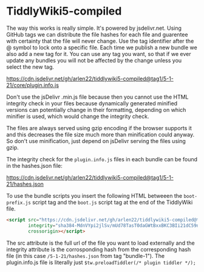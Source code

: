 # TiddlyWiki5-compiled

The way this works is really simple. It's powered by jsdelivr.net. Using GitHub tags we can distribute the file hashes for each file and guarentee with certainty that the file will never change. Use the tag identifier after the @ symbol to lock onto a specific file. Each time we publish a new bundle we also add a new tag for it. You can use any tag you want, so that if we ever update any bundles you will not be affected by the change unless you select the new tag. 

https://cdn.jsdelivr.net/gh/arlen22/tiddlywiki5-compiled@tag1/5-1-21/core/plugin.info.js

Don't use the jsDelivr .min.js file because then you cannot use the HTML integrity check in your files because dynamically generated minified versions can potentially change in their formatting, depending on which minifier is used, which would change the integrity check. 

The files are always served using gzip encoding if the browser supports it and this decreases the file size much more than minification could anyway. So don't use minification, just depend on jsDelivr serving the files using gzip. 

The integrity check for the `plugin.info.js` files in each bundle can be found in the hashes.json file:

https://cdn.jsdelivr.net/gh/arlen22/tiddlywiki5-compiled@tag1/5-1-21/hashes.json

To use the bundle scripts you insert the following HTML betweeen the `boot-prefix.js` script tag and the `boot.js` script tag at the end of the TiddlyWiki file.

```html
<script src="https://cdn.jsdelivr.net/gh/arlen22/tiddlywiki5-compiled@tag1/5-1-21/core/plugin.info.js" 
        integrity="sha384-MdnVYpi2jlSv/mUd78TasT0daGWtBxxBKC3BIi21dC59nAoPHVK86ujlM6BhyOrt"
        crossorigin></script>
```

The src attribute is the full url of the file you want to load externally and the integrity attribute is the corrosponding hash from the corresponding hash file (in this case `/5-1-21/hashes.json` from tag "bundle-1"). The plugin.info.js file is literally just `$tw.preloadTiddler(/* plugin tiddler */);`
